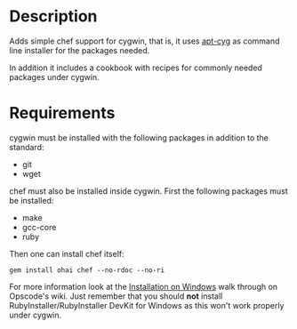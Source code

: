 Description
===========

Adds simple chef support for cygwin, that is, it uses [apt-cyg][1] as command line installer for the packages needed.

In addition it includes a cookbook with recipes for commonly needed packages under cygwin.

Requirements
============

cygwin must be installed with the following packages in addition to the standard:

* git
* wget

chef must also be installed inside cygwin. First the following packages must be installed:

* make
* gcc-core 
* ruby

Then one can install chef itself:

```
gem install ohai chef --no-rdoc --no-ri
```

For more information look at the [Installation on Windows][2] walk through on Opscode's wiki. Just remember that you
should **not** install RubyInstaller/RubyInstaller DevKit for Windows as this won't work properly under cygwin.


[1]: http://code.google.com/p/apt-cyg
[2]: http://wiki.opscode.com/display/chef/Installation+on+Windows